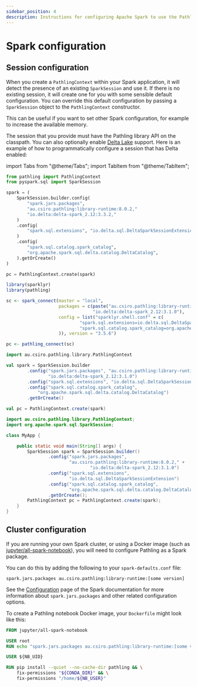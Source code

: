 ```yaml
---
sidebar_position: 4
description: Instructions for configuring Apache Spark to use the Pathling library.
---
```


# Spark configuration

## Session configuration

When you create a `PathlingContext` within your Spark application, it will
detect the presence of an existing `SparkSession` and use it. If there is no
existing session, it will create one for you with some sensible default
configuration. You can override this default configuration by passing
a `SparkSession` object to the `PathlingContext` constructor.

This can be useful if you want to set other Spark configuration, for example to
increase the available memory.

The session that you provide must have the Pathling library API on the
classpath. You can also optionally enable [Delta Lake](https://delta.io/)
support. Here is an example of how to programmatically configure a session that
has Delta enabled:

import Tabs from "@theme/Tabs";
import TabItem from "@theme/TabItem";

<!--suppress CheckEmptyScriptTag -->
<Tabs>
<TabItem value="python" label="Python">

```python
from pathling import PathlingContext
from pyspark.sql import SparkSession

spark = (
    SparkSession.builder.config(
        "spark.jars.packages",
        "au.csiro.pathling:library-runtime:8.0.2,"
        "io.delta:delta-spark_2.12:3.3.2,"
    )
    .config(
        "spark.sql.extensions", "io.delta.sql.DeltaSparkSessionExtension"
    )
    .config(
        "spark.sql.catalog.spark_catalog",
        "org.apache.spark.sql.delta.catalog.DeltaCatalog",
    ).getOrCreate()
)

pc = PathlingContext.create(spark)
```

</TabItem>
<TabItem value="r" label="R">

```r
library(sparklyr)
library(pathling)

sc <- spark_connect(master = "local",
                    packages = c(paste("au.csiro.pathling:library-runtime:", pathling_version()),
                                 "io.delta:delta-spark_2.12:3.1.0"),
                    config = list("sparklyr.shell.conf" = c(
                            "spark.sql.extensions=io.delta.sql.DeltaSparkSessionExtension",
                            "spark.sql.catalog.spark_catalog=org.apache.spark.sql.delta.catalog.DeltaCatalog"
                    )), version = "3.5.6")

pc <- pathling_connect(sc)
```

</TabItem>
<TabItem value="scala" label="Scala">

```scala
import au.csiro.pathling.library.PathlingContext

val spark = SparkSession.builder
        .config("spark.jars.packages", "au.csiro.pathling:library-runtime:8.0.2," +
                "io.delta:delta-spark_2.12:3.1.0")
        .config("spark.sql.extensions", "io.delta.sql.DeltaSparkSessionExtension")
        .config("spark.sql.catalog.spark_catalog",
            "org.apache.spark.sql.delta.catalog.DeltaCatalog")
        .getOrCreate()

val pc = PathlingContext.create(spark)
```

</TabItem>
<TabItem value="java" label="Java">

```java
import au.csiro.pathling.library.PathlingContext;
import org.apache.spark.sql.SparkSession;

class MyApp {

    public static void main(String[] args) {
        SparkSession spark = SparkSession.builder()
                .config("spark.jars.packages",
                        "au.csiro.pathling:library-runtime:8.0.2," +
                                "io.delta:delta-spark_2.12:3.1.0")
                .config("spark.sql.extensions",
                        "io.delta.sql.DeltaSparkSessionExtension")
                .config("spark.sql.catalog.spark_catalog",
                        "org.apache.spark.sql.delta.catalog.DeltaCatalog")
                .getOrCreate();
        PathlingContext pc = PathlingContext.create(spark);
    }
}
```

</TabItem>
</Tabs>

## Cluster configuration

If you are running your own Spark cluster, or using a Docker image (such
as [jupyter/all-spark-notebook](https://hub.docker.com/r/jupyter/all-spark-notebook)),
you will need to configure Pathling as a Spark package.

You can do this by adding the following to your `spark-defaults.conf` file:

```
spark.jars.packages au.csiro.pathling:library-runtime:[some version]
```

See the [Configuration](https://spark.apache.org/docs/latest/configuration.html)
page of the Spark documentation for more information about `spark.jars.packages`
and other related configuration options.

To create a Pathling notebook Docker image, your `Dockerfile` might look like
this:

```dockerfile
FROM jupyter/all-spark-notebook

USER root
RUN echo "spark.jars.packages au.csiro.pathling:library-runtime:[some version]" >> /usr/local/spark/conf/spark-defaults.conf

USER ${NB_UID}

RUN pip install --quiet --no-cache-dir pathling && \
    fix-permissions "${CONDA_DIR}" && \
    fix-permissions "/home/${NB_USER}"
```

